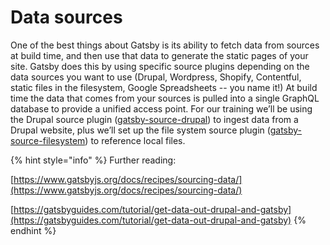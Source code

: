 # Data sources

One of the best things about Gatsby is its ability to fetch data from sources at build time, and then use that data to generate the static pages of your site. Gatsby does this by using specific source plugins depending on the data sources you want to use \(Drupal, Wordpress, Shopify, Contentful, static files in the filesystem, Google Spreadsheets -- you name it!\) At build time the data that comes from your sources is pulled into a single GraphQL database to provide a unified access point.
For our training we’ll be using the Drupal source plugin \([gatsby-source-drupal](https://www.gatsbyjs.org/packages/gatsby-source-drupal/?=gatsby-source-#gatsby-source-drupal)\) to ingest data from a Drupal website, plus we’ll set up the file system source plugin \([gatsby-source-filesystem](https://www.gatsbyjs.org/packages/gatsby-source-filesystem/?=#gatsby-source-filesystem)\) to reference local files.

{% hint style="info" %}
Further reading:

[https://www.gatsbyjs.org/docs/recipes/sourcing-data/](https://www.gatsbyjs.org/docs/recipes/sourcing-data/)

[https://gatsbyguides.com/tutorial/get-data-out-drupal-and-gatsby](https://gatsbyguides.com/tutorial/get-data-out-drupal-and-gatsby)
{% endhint %}
